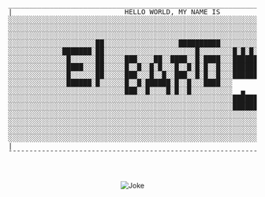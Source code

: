 <!-- https://github.com/anuraghazra/github-readme-stats -->

<div align="center">
  <pre>
_______________________________________________________________________________
|                           HELLO WORLD, MY NAME IS                           |
░░░░░░░░░░░░░░░░░░░░░░░░░░░░░░░░░░░░░░░░░░░░░░░░░░░░░░░░░░░░░░░░░░░░░░░░░░░░░░░
░░░░░░░░░░░░░░░░░░░░░░░░░░░░░░░░░░░░░░░░░░░░░░░░░░░░░░░░░░░░░░░░░░░░░░░░░░░░░░░
░░░░░░░░░░░░░░░░░░░░░░░░░░░░░░░░░░░░░░░░░░░░░░░░░░░░░░░░░░░░░░░░░░░░░░░░░░░░░░░
░░░░░░░░░░░░░░░░░░░░░██░░░░░░░░░░░░░░░░░░██████████░░░░░░░░░░░░░░░░░░░░░░░░░░░░
░░░░░░░░░░░░░███████░██░░░░░░░░░░░░░░░░░░░░░░█░░░░░░░░█░█░█░█░█░█░░░░░░░░░░░░░░
░░░░░░░░░░░░░░█░░░░░░██░░░░░███░░░░██░░████░░█░████░░░███████████░░░░░░░░░░░░░░
░░░░░░░░░░░░░░████░░░██░░░░░█░░█░░█░█░░░█░░█░█░█░░█░░░███████████░░░░░░░░░░░░░░
░░░░░░░░░░░░░░█░░░░░░██░░░░░███░░░█░░█░░███░░█░█░░█░░░███████████░ ░░░░░░░░░░░░
░░░░░░░░░░░░░░██████░█░░░░░░█░░█░██████░█░░█░░░████░░░            ░░░░░░░░░░░░░
░░░░░░░░░░░░░░░░░░░░░░░░░░░░███░░█░░░░█░█░░█░░░░░░░░░░  ▄       ▄░ ░░░░░░░░░░░░
░░░░░░░░░░░░░░░░░░░░░░░░░░░░░░░░░░░░░░░░░░░░░░░░░░░░░░███████████░░░░░░░░░░░░░░
░░░░░░░░░░░░░░░░░░░░░░░░░░░░░░░░░░░░░░░░░░░░░░░░░░░░░░███████████░░░░░░░░░░░░░░
░░░░░░░░░░░░░░░░░░░░░░░░░░░░░░░░░░░░░░░░░░░░░░░░░░░░░░░░░░░░░████░░░░░░░░░░░░░░
░░░░░░░░░░░░░░░░░░░░░░░░░░░░░░░░░░░░░░░░░░░░░░░░░░░░░░░░░░░░░░░░░░░░░░░░░░░░░░░
░░░░░░░░░░░░░░░░░░░░░░░░░░░░░░░░░░░░░░░░░░░░░░░░░░░░░░░░░░░░░░░░░░░░░░░░░░░░░░░
░░░░░░░░░░░░░░░░░░░░░░░░░░░░░░░░░░░░░░░░░░░░░░░░░░░░░░░░░░░░░░░░░░░░░░░░░░░░░░░
|                                                                             |
¯¯¯¯¯¯¯¯¯¯¯¯¯¯¯¯¯¯¯¯¯¯¯¯¯¯¯¯¯¯¯¯¯¯¯¯¯¯¯¯¯¯¯¯¯¯¯¯¯¯¯¯¯¯¯¯¯¯¯¯¯¯¯¯¯¯¯¯¯¯¯¯¯¯¯¯¯¯¯</pre>
  <br /><br />
  <img src="https://readme-jokes.vercel.app/api?theme=radical" alt="Joke" />
  <br />
</div>

<!-- Stats
<div align="center">
  <img height="250px" src="https://github-readme-stats.vercel.app/api?username=elB4RTO&count_private=true&include_all_commits=true&show_icons=true&theme=gotham" alt="Languages" />
  <br />
  <img src="https://github-readme-stats.vercel.app/api/top-langs/?username=elB4RTO&langs_count=10&theme=gotham" alt="Statistics" />
</div> -->

<!-- Repo Pin-Card
[![Reposiroty](https://github-readme-stats.vercel.app/api/pin?username=elB4RTO&repo=CRAPLOG&theme=gotham)](https://github.com/anuraghazra/github-readme-stats) -->

<!-- Profile views badge
![Profile View Counter](https://komarev.com/ghpvc/?username=elB4RTO) -->

<!-- Profile views counter-style
<img src="https://profile-counter.glitch.me/elB4RTO/count.svg" /> -->
